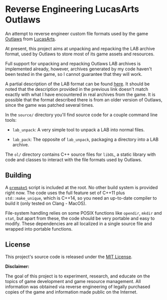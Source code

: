 
# Reverse Engineering LucasArts Outlaws

An attempt to reverse engineer custom file formats used by the
game [Outlaws][link_ol] from [LucasArts][link_la].

At present, this project aims at unpacking and repacking the LAB archive format,
used by Outlaws to store most of its game assets and resources.

Full support for unpacking and repacking Outlaws LAB archives is implemented already,
however, archives generated by my code haven't been tested in the game, so I cannot
guarantee that they will work.

A partial description of the LAB format can be found [here][link_xentax]. It should be
noted that the description provided in the previous link doesn't match exactly with what
I have encountered in real archives from the game. It is possible that the format described
there is from an older version of Outlaws, since the game was patched several times.

In the `source/` directory you'll find source code for a couple command line tools:

- `lab_unpack`: A very simple tool to unpack a LAB into normal files.

- `lab_pack`: The opposite of `lab_unpack`, packaging a directory into a LAB archive.

The `ol/` directory contains C++ source files for `libOL`, a static library with code
and classes to interact with the file formats used by Outlaws.

## Building

A [`premake5`][link_premake] script is included at the root. No other build system is provided right now.
The code uses the full feature set of C++11 plus `std::make_unique`, which is C++14, so you need
an up-to-date compiler to build it (only tested on Clang - MacOS).

File-system handling relies on some POSIX functions like `opendir`, `mkdir` and `stat`,
but apart from these, the code should be very portable and easy to modify. These dependencies
are all localized in a single source file and wrapped into portable functions.

## License

This project's source code is released under the [MIT License](http://opensource.org/licenses/MIT).

**Disclaimer:**

The goal of this project is to experiment, research, and educate on the topics of game
development and game resource management. All information was obtained via reverse engineering
of legally purchased copies of the game and information made public on the Internet.


[link_ol]:      https://en.wikipedia.org/wiki/Outlaws_(1997_video_game)
[link_la]:      https://en.wikipedia.org/wiki/LucasArts
[link_xentax]:  http://wiki.xentax.com/index.php?title=Lucus_Arts_LAB
[link_premake]: https://premake.github.io/

